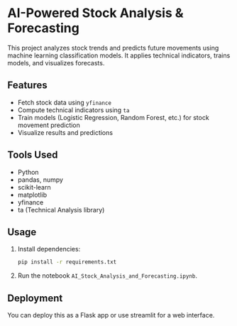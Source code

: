 # AI-Powered Stock Analysis & Forecasting

This project analyzes stock trends and predicts future movements using machine learning classification models. It applies technical indicators, trains models, and visualizes forecasts.

## Features
- Fetch stock data using `yfinance`
- Compute technical indicators using `ta`
- Train models (Logistic Regression, Random Forest, etc.) for stock movement prediction
- Visualize results and predictions

## Tools Used
- Python
- pandas, numpy
- scikit-learn
- matplotlib
- yfinance
- ta (Technical Analysis library)

## Usage
1. Install dependencies:
   ```bash
   pip install -r requirements.txt
   ```
2. Run the notebook `AI_Stock_Analysis_and_Forecasting.ipynb`.

## Deployment
You can deploy this as a Flask app or use streamlit for a web interface.